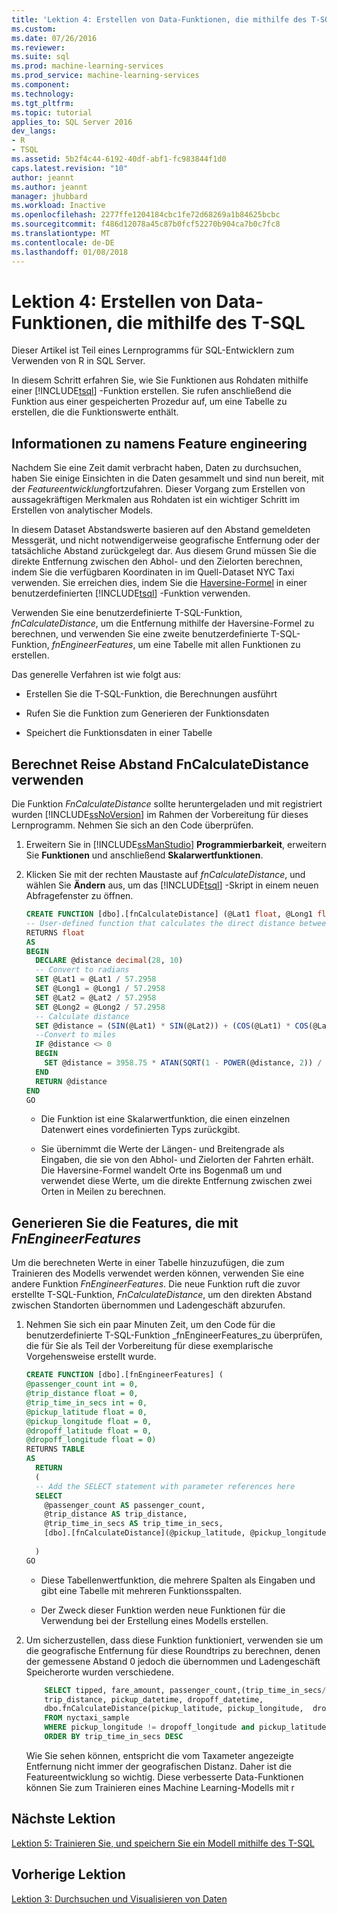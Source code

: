 ```yaml
---
title: 'Lektion 4: Erstellen von Data-Funktionen, die mithilfe des T-SQL | Microsoft Docs'
ms.custom: 
ms.date: 07/26/2016
ms.reviewer: 
ms.suite: sql
ms.prod: machine-learning-services
ms.prod_service: machine-learning-services
ms.component: 
ms.technology: 
ms.tgt_pltfrm: 
ms.topic: tutorial
applies_to: SQL Server 2016
dev_langs:
- R
- TSQL
ms.assetid: 5b2f4c44-6192-40df-abf1-fc983844f1d0
caps.latest.revision: "10"
author: jeannt
ms.author: jeannt
manager: jhubbard
ms.workload: Inactive
ms.openlocfilehash: 2277ffe1204184cbc1fe72d68269a1b84625bcbc
ms.sourcegitcommit: f486d12078a45c87b0fcf52270b904ca7b0c7fc8
ms.translationtype: MT
ms.contentlocale: de-DE
ms.lasthandoff: 01/08/2018
---
```

# <a name="lesson-4-create-data-features-using-t-sql"></a>Lektion 4: Erstellen von Data-Funktionen, die mithilfe des T-SQL

Dieser Artikel ist Teil eines Lernprogramms für SQL-Entwicklern zum Verwenden von R in SQL Server.

In diesem Schritt erfahren Sie, wie Sie Funktionen aus Rohdaten mithilfe einer [!INCLUDE[tsql](../../includes/tsql-md.md)] -Funktion erstellen. Sie rufen anschließend die Funktion aus einer gespeicherten Prozedur auf, um eine Tabelle zu erstellen, die die Funktionswerte enthält.

## <a name="about-feature-engineering"></a>Informationen zu namens Feature engineering

Nachdem Sie eine Zeit damit verbracht haben, Daten zu durchsuchen, haben Sie einige Einsichten in die Daten gesammelt und sind nun bereit, mit der *Featureentwicklung*fortzufahren. Dieser Vorgang zum Erstellen von aussagekräftigen Merkmalen aus Rohdaten ist ein wichtiger Schritt im Erstellen von analytischer Models.

In diesem Dataset Abstandswerte basieren auf den Abstand gemeldeten Messgerät, und nicht notwendigerweise geografische Entfernung oder der tatsächliche Abstand zurückgelegt dar. Aus diesem Grund müssen Sie die direkte Entfernung zwischen den Abhol- und den Zielorten berechnen, indem Sie die verfügbaren Koordinaten in im Quell-Dataset NYC Taxi verwenden. Sie erreichen dies, indem Sie die [Haversine-Formel](https://en.wikipedia.org/wiki/Haversine_formula) in einer benutzerdefinierten [!INCLUDE[tsql](../../includes/tsql-md.md)] -Funktion verwenden.

Verwenden Sie eine benutzerdefinierte T-SQL-Funktion, _fnCalculateDistance_, um die Entfernung mithilfe der Haversine-Formel zu berechnen, und verwenden Sie eine zweite benutzerdefinierte T-SQL-Funktion, _fnEngineerFeatures_, um eine Tabelle mit allen Funktionen zu erstellen.

Das generelle Verfahren ist wie folgt aus:

- Erstellen Sie die T-SQL-Funktion, die Berechnungen ausführt

- Rufen Sie die Funktion zum Generieren der Funktionsdaten

- Speichert die Funktionsdaten in einer Tabelle

## <a name="calculate-trip-distance-using-fncalculatedistance"></a>Berechnet Reise Abstand FnCalculateDistance verwenden

Die Funktion _FnCalculateDistance_ sollte heruntergeladen und mit registriert wurden [!INCLUDE[ssNoVersion](../../includes/ssnoversion-md.md)] im Rahmen der Vorbereitung für dieses Lernprogramm. Nehmen Sie sich an den Code überprüfen.
  
1. Erweitern Sie in [!INCLUDE[ssManStudio](../../includes/ssmanstudio-md.md)] **Programmierbarkeit**, erweitern Sie **Funktionen** und anschließend **Skalarwertfunktionen**.   

2. Klicken Sie mit der rechten Maustaste auf _fnCalculateDistance_, und wählen Sie **Ändern** aus, um das [!INCLUDE[tsql](../../includes/tsql-md.md)] -Skript in einem neuen Abfragefenster zu öffnen.
  
    ```SQL
    CREATE FUNCTION [dbo].[fnCalculateDistance] (@Lat1 float, @Long1 float, @Lat2 float, @Long2 float)  
    -- User-defined function that calculates the direct distance between two geographical coordinates.  
    RETURNS float  
    AS  
    BEGIN  
      DECLARE @distance decimal(28, 10)  
      -- Convert to radians  
      SET @Lat1 = @Lat1 / 57.2958  
      SET @Long1 = @Long1 / 57.2958  
      SET @Lat2 = @Lat2 / 57.2958  
      SET @Long2 = @Long2 / 57.2958  
      -- Calculate distance  
      SET @distance = (SIN(@Lat1) * SIN(@Lat2)) + (COS(@Lat1) * COS(@Lat2) * COS(@Long2 - @Long1))  
      --Convert to miles  
      IF @distance <> 0  
      BEGIN  
        SET @distance = 3958.75 * ATAN(SQRT(1 - POWER(@distance, 2)) / @distance);  
      END  
      RETURN @distance  
    END
    GO
    ```
  
    - Die Funktion ist eine Skalarwertfunktion, die einen einzelnen Datenwert eines vordefinierten Typs zurückgibt.
  
    - Sie übernimmt die Werte der Längen- und Breitengrade als Eingaben, die sie von den Abhol- und Zielorten der Fahrten erhält. Die Haversine-Formel wandelt Orte ins Bogenmaß um und verwendet diese Werte, um die direkte Entfernung zwischen zwei Orten in Meilen zu berechnen.

## <a name="generate-the-features-using-fnengineerfeatures"></a>Generieren Sie die Features, die mit _FnEngineerFeatures_

Um die berechneten Werte in einer Tabelle hinzuzufügen, die zum Trainieren des Modells verwendet werden können, verwenden Sie eine andere Funktion _FnEngineerFeatures_. Die neue Funktion ruft die zuvor erstellte T-SQL-Funktion, _FnCalculateDistance_, um den direkten Abstand zwischen Standorten übernommen und Ladengeschäft abzurufen. 

1. Nehmen Sie sich ein paar Minuten Zeit, um den Code für die benutzerdefinierte T-SQL-Funktion _fnEngineerFeatures_zu überprüfen, die für Sie als Teil der Vorbereitung für diese exemplarische Vorgehensweise erstellt wurde.
  
    ```SQL
    CREATE FUNCTION [dbo].[fnEngineerFeatures] (  
    @passenger_count int = 0,  
    @trip_distance float = 0,  
    @trip_time_in_secs int = 0,  
    @pickup_latitude float = 0,  
    @pickup_longitude float = 0,  
    @dropoff_latitude float = 0,  
    @dropoff_longitude float = 0)  
    RETURNS TABLE  
    AS
      RETURN
      (
      -- Add the SELECT statement with parameter references here
      SELECT
        @passenger_count AS passenger_count,
        @trip_distance AS trip_distance,
        @trip_time_in_secs AS trip_time_in_secs,
        [dbo].[fnCalculateDistance](@pickup_latitude, @pickup_longitude, @dropoff_latitude, @dropoff_longitude) AS direct_distance
  
      )
    GO
    ```

    + Diese Tabellenwertfunktion, die mehrere Spalten als Eingaben und gibt eine Tabelle mit mehreren Funktionsspalten.

    + Der Zweck dieser Funktion werden neue Funktionen für die Verwendung bei der Erstellung eines Modells erstellen.

2.  Um sicherzustellen, dass diese Funktion funktioniert, verwenden sie um die geografische Entfernung für diese Roundtrips zu berechnen, denen der gemessene Abstand 0 jedoch die übernommen und Ladengeschäft Speicherorte wurden verschiedene.
  
    ```SQL
        SELECT tipped, fare_amount, passenger_count,(trip_time_in_secs/60) as TripMinutes,
        trip_distance, pickup_datetime, dropoff_datetime,
        dbo.fnCalculateDistance(pickup_latitude, pickup_longitude,  dropoff_latitude, dropoff_longitude) AS direct_distance
        FROM nyctaxi_sample
        WHERE pickup_longitude != dropoff_longitude and pickup_latitude != dropoff_latitude and trip_distance = 0
        ORDER BY trip_time_in_secs DESC
    ```
  
    Wie Sie sehen können, entspricht die vom Taxameter angezeigte Entfernung nicht immer der geografischen Distanz. Daher ist die Featureentwicklung so wichtig. Diese verbesserte Data-Funktionen können Sie zum Trainieren eines Machine Learning-Modells mit r

## <a name="next-lesson"></a>Nächste Lektion

[Lektion 5: Trainieren Sie, und speichern Sie ein Modell mithilfe des T-SQL](../r/sqldev-train-and-save-a-model-using-t-sql.md)

## <a name="previous-lesson"></a>Vorherige Lektion

[Lektion 3: Durchsuchen und Visualisieren von Daten](../tutorials/sqldev-explore-and-visualize-the-data.md)
